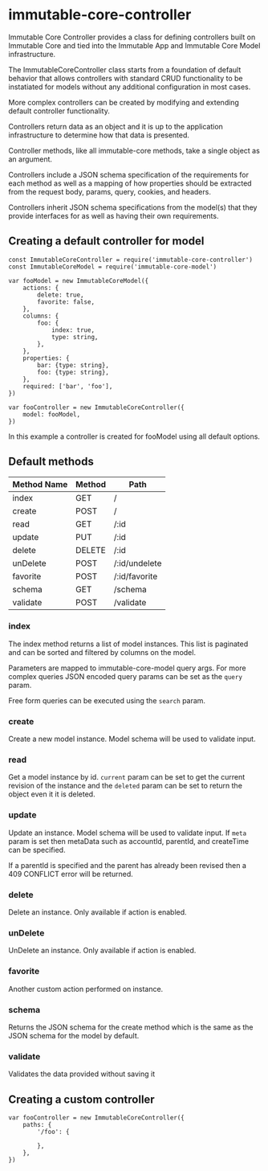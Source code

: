 # immutable-core-controller

Immutable Core Controller provides a class for defining controllers built
on Immutable Core and tied into the Immutable App and Immutable Core Model
infrastructure.

The ImmutableCoreController class starts from a foundation of default behavior
that allows controllers with standard CRUD functionality to be instatiated for models without any additional configuration in most cases.

More complex controllers can be created by modifying and extending default
controller functionality.

Controllers return data as an object and it is up to the application
infrastructure to determine how that data is presented.

Controller methods, like all immutable-core methods, take a single object as an
argument.

Controllers include a JSON schema specification of the requirements for each
method as well as a mapping of how properties should be extracted from the request
body, params, query, cookies, and headers.

Controllers inherit JSON schema specifications from the model(s) that they provide
interfaces for as well as having their own requirements.

## Creating a default controller for model

    const ImmutableCoreController = require('immutable-core-controller')
    const ImmutableCoreModel = require('immutable-core-model')

    var fooModel = new ImmutableCoreModel({
        actions: {
            delete: true,
            favorite: false,
        },
        columns: {
            foo: {
                index: true,
                type: string,
            },
        },
        properties: {
            bar: {type: string},
            foo: {type: string},
        },
        required: ['bar', 'foo'],
    })

    var fooController = new ImmutableCoreController({
        model: fooModel,
    })

In this example a controller is created for fooModel using all default options.

## Default methods

Method Name  | Method | Path                         |
-------------|--------|------------------------------|
index        | GET    | /                            |
create       | POST   | /                            |
read         | GET    | /:id                         |
update       | PUT    | /:id                         |
delete       | DELETE | /:id                         |
unDelete     | POST   | /:id/undelete                |
favorite     | POST   | /:id/favorite                |
schema       | GET    | /schema                      |
validate     | POST   | /validate                    |

### index

The index method returns a list of model instances. This list is paginated and
can be sorted and filtered by columns on the model.

Parameters are mapped to immutable-core-model query args. For more complex queries
JSON encoded query params can be set as the `query` param.

Free form queries can be executed using the `search` param.

### create

Create a new model instance. Model schema will be used to validate input.

### read

Get a model instance by id. `current` param can be set to get the current revision
of the instance and the `deleted` param can be set to return the object even it
it is deleted.

### update

Update an instance. Model schema will be used to validate input. If `meta`
param is set then metaData such as accountId, parentId, and createTime can be
specified.

If a parentId is specified and the parent has already been revised then a 409
CONFLICT error will be returned.

### delete

Delete an instance. Only available if action is enabled.

### unDelete

UnDelete an instance. Only available if action is enabled.

### favorite

Another custom action performed on instance.

### schema

Returns the JSON schema for the create method which is the same as the JSON
schema for the model by default.

### validate

Validates the data provided without saving it

## Creating a custom controller

    var fooController = new ImmutableCoreController({
        paths: {
            '/foo': {

            },
        },
    })
